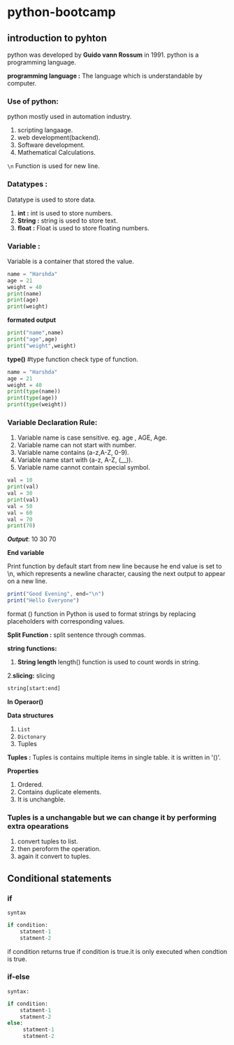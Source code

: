 # python-bootcamp

## introduction to pyhton
 python was developed by **Guido vann Rossum** in 1991. python is a programming language.

 **programming language :** The language which is understandable by computer.

 ### Use of python:
  python mostly used in automation industry.
  
  1. scripting langaage.
  2. web development(backend).
  3. Software development.
  4. Mathematical Calculations.

``\n`` Function is used for new  line.

### Datatypes :
Datatype is used to store data.

1. **int :** int is used to store numbers.
2. **String :** string is used to store text.
3. **float :** Float is used to store floating numbers.

### Variable :
Variable is a container that stored the value.

```py
name = "Harshda"
age = 21
weight = 40
print(name)
print(age)
print(weight)
```

**formated output**
```py
print("name",name)
print("age",age)
print("weight",weight)
```
**type()** #type function check type of function.

```py
name = "Harshda"
age = 21
weight = 40
print(type(name))
print(type(age))
print(type(weight))
```
### Variable Declaration Rule:
1. Variable name is case sensitive.
eg. age , AGE, Age. 
2. Variable name can not start with number.
3. Variable name contains (a-z,A-Z, 0-9).
4. Variable name start with (a-z, A-Z, (__)).
5. Variable name cannot contain special symbol.

```py
val = 10
print(val)
val = 30
print(val)
val = 50
val = 60
val = 70
print(70)
```

***Output***: 10 30 70

**End variable** 

Print function by default start from new line because he end value is set to \n, which represents a newline character, causing the next output to appear on a new line.

```js
print("Good Evening", end="\n")
print("Hello Everyone")
```

format () function in Python is used to format strings by replacing placeholders with corresponding values.


**Split Function :**
split sentence through commas.

**string functions:**
1. **String length** length() function is used to count words in string.

2.**slicing:** slicing 
```py
string[start:end]
```

**In Operaor()**


**Data structures**

1. `List`
2.  `Dictonary`
3. Tuples

**Tuples :** Tuples is contains multiple items in single table. it is written in '()'.

**Properties**

1. Ordered.
2. Contains duplicate elements.
3. It is unchangble.

 ### Tuples is a unchangable but we can change it by performing extra opearations 
1. convert tuples to list.
2. then peroform the operation.
3. again it convert to tuples.

## Conditional statements

  ### if
  
  `syntax`

  ```py
  if condition:
      statment-1
      statment-2  
  ```

 if condition returns true if condition is true.it is only executed when condtion is true.

### if-else

`syntax:`


  ```py
  if condition:
      statment-1
      statment-2
  else:
       statment-1
       statment-2    
  ```